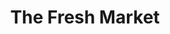---
title: "The Fresh Market"
url: /richmond/the-fresh-market-north-nansemond-street/
shop: Supermarkt
---